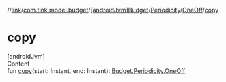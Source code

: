 //[link](../../../../index.md)/[com.tink.model.budget](../../../index.md)/[[androidJvm]Budget](../../index.md)/[Periodicity](../index.md)/[OneOff](index.md)/[copy](copy.md)



# copy  
[androidJvm]  
Content  
fun [copy](copy.md)(start: Instant, end: Instant): [Budget.Periodicity.OneOff](index.md)  



